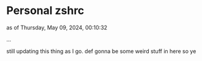 # Personal zshrc

as of Thursday, May 09, 2024, 00:10:32

...

still updating this thing as I go. def gonna be some weird stuff in here so ye
